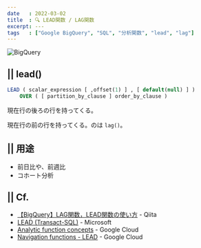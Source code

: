 ```yaml
---
date   : 2022-03-02
title  : 🔍 LEAD関数 / LAG関数
excerpt: ---
tags   : ["Google BigQuery", "SQL", "分析関数", "lead", "lag"]
---
```


![BigQuery](https://cdn-ssl-devio-img.classmethod.jp/wp-content/uploads/2020/09/gcp-eyecatch-bigquery_1200x630.png)

## || lead()
```sql
LEAD ( scalar_expression [ ,offset(1) ] , [ default(null) ] )   
    OVER ( [ partition_by_clause ] order_by_clause )
```
現在行の後ろの行を持ってくる。

現在行の前の行を持ってくる。のは `lag()`。


## || 用途
+ 前日比や、前週比
+ コホート分析


## || Cf.
+ [【BigQuery】LAG関数，LEAD関数の使い方](https://qiita.com/kota_fujimura/items/cff732bb9acb47510a03) - Qiita
+ [LEAD (Transact-SQL)](https://docs.microsoft.com/ja-jp/sql/t-sql/functions/lead-transact-sql?view=sql-server-ver15) - Microsoft
+ [Analytic function concepts](https://cloud.google.com/bigquery/docs/reference/standard-sql/analytic-function-concepts?hl=ja#navigation-functions) - Google Cloud
+ [Navigation functions - LEAD](https://cloud.google.com/bigquery/docs/reference/standard-sql/navigation_functions?hl=ja#lead) - Google Cloud

